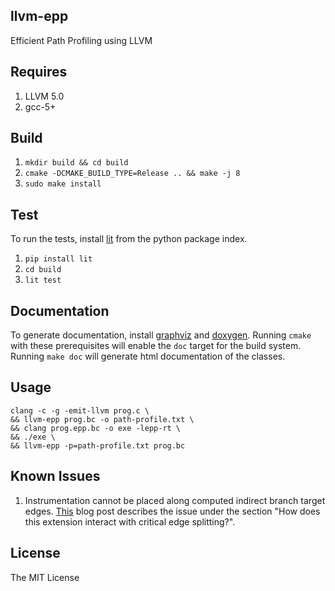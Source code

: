 ## llvm-epp 
Efficient Path Profiling using LLVM 

## Requires 

1. LLVM 5.0
2. gcc-5+

## Build 

1. `mkdir build && cd build`
2. `cmake -DCMAKE_BUILD_TYPE=Release .. && make -j 8`
3. `sudo make install`

## Test

To run the tests, install [lit](https://pypi.python.org/pypi/lit) from the python package index. 

1. `pip install lit`
2. `cd build`
3. `lit test`  

## Documentation

To generate documentation, install [graphviz](http://www.graphviz.org/) and [doxygen](http://www.stack.nl/~dimitri/doxygen/). Running `cmake` with these prerequisites will enable the `doc` target for the build system. Running `make doc` will generate html documentation of the classes.  

## Usage

```
clang -c -g -emit-llvm prog.c \
&& llvm-epp prog.bc -o path-profile.txt \
&& clang prog.epp.bc -o exe -lepp-rt \
&& ./exe \
&& llvm-epp -p=path-profile.txt prog.bc 
```

## Known Issues 

1. Instrumentation cannot be placed along computed indirect branch target edges. [This](http://blog.llvm.org/2010/01/address-of-label-and-indirect-branches.html) blog post describes the issue under the section "How does this extension interact with critical edge splitting?".

## License 

The MIT License

